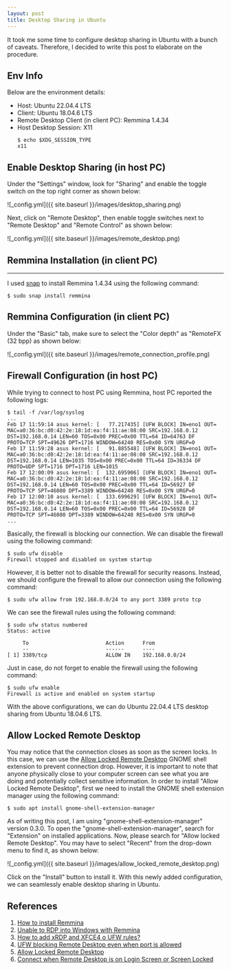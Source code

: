 ```yaml
---
layout: post
title: Desktop Sharing in Ubuntu
---
```


It took me some time to configure desktop sharing in Ubuntu with a bunch of caveats. Therefore, I decided to write this post to elaborate on the procedure.

Env Info
--------
Below are the environment details:
* Host: Ubuntu 22.04.4 LTS
* Client: Ubuntu 18.04.6 LTS
* Remote Desktop Client (in client PC): Remmina 1.4.34
* Host Desktop Session: X11
  ```console
  $ echo $XDG_SESSION_TYPE
  x11
  ```

Enable Desktop Sharing (in host PC)
--------
Under the "Settings" window, look for "Sharing" and enable the toggle switch on the top right corner as shown below:

![_config.yml]({{ site.baseurl }}/images/desktop_sharing.png)

Next, click on  "Remote Desktop", then enable toggle switches next to "Remote Desktop" and "Remote Control" as shown below:

![_config.yml]({{ site.baseurl }}/images/remote_desktop.png)

Remmina Installation (in client PC)
--------
--------
I used [snap](https://remmina.org/how-to-install-remmina/#snap) to install Remmina 1.4.34 using the following command:

```console
$ sudo snap install remmina
```

Remmina Configuration (in client PC)
--------
Under the "Basic" tab, make sure to select the "Color depth" as "RemoteFX (32 bpp) as shown below:

![_config.yml]({{ site.baseurl }}/images/remote_connection_profile.png)

Firewall Configuration (in host PC)
--------
While trying to connect to host PC using Remmina, host PC reported the following logs:

```console
$ tail -f /var/log/syslog
...
Feb 17 11:59:14 asus kernel: [   77.217435] [UFW BLOCK] IN=eno1 OUT= MAC=a0:36:bc:d0:42:2e:18:1d:ea:f4:11:ae:08:00 SRC=192.168.0.12 DST=192.168.0.14 LEN=60 TOS=0x00 PREC=0x00 TTL=64 ID=64763 DF PROTO=TCP SPT=49626 DPT=1716 WINDOW=64240 RES=0x00 SYN URGP=0 
Feb 17 11:59:28 asus kernel: [   91.885548] [UFW BLOCK] IN=eno1 OUT= MAC=a0:36:bc:d0:42:2e:18:1d:ea:f4:11:ae:08:00 SRC=192.168.0.12 DST=192.168.0.14 LEN=1035 TOS=0x00 PREC=0x00 TTL=64 ID=36334 DF PROTO=UDP SPT=1716 DPT=1716 LEN=1015 
Feb 17 12:00:09 asus kernel: [  132.695906] [UFW BLOCK] IN=eno1 OUT= MAC=a0:36:bc:d0:42:2e:18:1d:ea:f4:11:ae:08:00 SRC=192.168.0.12 DST=192.168.0.14 LEN=60 TOS=0x00 PREC=0x00 TTL=64 ID=56927 DF PROTO=TCP SPT=46080 DPT=3389 WINDOW=64240 RES=0x00 SYN URGP=0 
Feb 17 12:00:10 asus kernel: [  133.699629] [UFW BLOCK] IN=eno1 OUT= MAC=a0:36:bc:d0:42:2e:18:1d:ea:f4:11:ae:08:00 SRC=192.168.0.12 DST=192.168.0.14 LEN=60 TOS=0x00 PREC=0x00 TTL=64 ID=56928 DF PROTO=TCP SPT=46080 DPT=3389 WINDOW=64240 RES=0x00 SYN URGP=0
...
```

Basically, the firewall is blocking our connection. We can disable the firewall using the following command:

```console
$ sudo ufw disable
Firewall stopped and disabled on system startup
```

However, it is better not to disable the firewall for security reasons. Instead, we should configure the firewall to allow our connection using the following command:

```console
$ sudo ufw allow from 192.168.0.0/24 to any port 3389 proto tcp
```

We can see the firewall rules using the following command:

```console
$ sudo ufw status numbered
Status: active

     To                         Action      From
     --                         ------      ----
[ 1] 3389/tcp                   ALLOW IN    192.168.0.0/24  

```

Just in case, do not forget to enable the firewall using the following command:

```console
$ sudo ufw enable
Firewall is active and enabled on system startup
```

With the above configurations, we can do Ubuntu 22.04.4 LTS desktop sharing from Ubuntu 18.04.6 LTS.

Allow Locked Remote Desktop
--------
You may notice that the connection closes as soon as the screen locks. In this case, we can use the [Allow Locked Remote Desktop](https://extensions.gnome.org/extension/4338/allow-locked-remote-desktop/) GNOME shell extension to prevent connection drop. However, it is important to note that anyone physically close to your computer screen can see what you are doing and potentially collect sensitive information. In order to install "Allow Locked Remote Desktop", first we need to install the GNOME shell extension manager using the following command:

```console
$ sudo apt install gnome-shell-extension-manager
```
As of writing this post, I am using "gnome-shell-extension-manager" version 0.3.0. To open the "gnome-shell-extension-manager", search for "Extension" on installed applications. Now, please search for "Allow locked Remote Desktop". You may have to select "Recent" from the drop-down menu to find it, as shown below:

![_config.yml]({{ site.baseurl }}/images/allow_locked_remote_desktop.png)

Click on the "Install" button to install it. With this newly added configuration, we can seamlessly enable desktop sharing in Ubuntu. 

References
--------
1. [How to install Remmina](https://remmina.org/how-to-install-remmina/#snap)
2. [Unable to RDP into Windows with Remmina](https://www.reddit.com/r/Ubuntu/comments/97n8g2/comment/e49hiev/)
3. [How to add xRDP and XFCE4 o UFW rules?](https://askubuntu.com/a/1001164)
4. [UFW blocking Remote Desktop even when port is allowed](https://ubuntuforums.org/archive/index.php/t-1932667.html)
5. [Allow Locked Remote Desktop](https://extensions.gnome.org/extension/4338/allow-locked-remote-desktop/)
6. [Connect when Remote Desktop is on Login Screen or Screen Locked](https://askubuntu.com/a/1428784)
